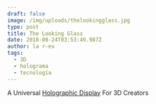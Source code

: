 ```yaml
---
draft: false
image: /img/uploads/thelookingglass.jpg
type: post
title: The Looking Glass
date: 2018-08-24T03:53:49.987Z
author: la r-ev
tags:
  - 3D
  - holograma
  - tecnología
---
```

A Universal [Holographic Display](https://lookingglassfactory.com) For 3D Creators
